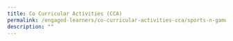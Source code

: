 ```yaml
---
title: Co Curricular Activities (CCA)
permalink: /engaged-learners/co-curricular-activities-cca/sports-n-games/basketball/
description: ""
---
```

